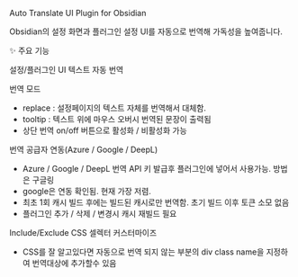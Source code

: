 Auto Translate UI Plugin for Obsidian



Obsidian의 설정 화면과 플러그인 설정 UI를 자동으로 번역해 가독성을 높여줍니다.



✨ 주요 기능



설정/플러그인 UI 텍스트 자동 번역



번역 모드

* replace : 설정페이지의 텍스트 자체를 번역해서 대체함.
* tooltip : 텍스트 위에 마우스 오버시 번역된 문장이 출력됨
* 상단 번역 on/off 버튼으로 활성화 / 비활성화 가능



번역 공급자 연동(Azure / Google / DeepL) 

* Azure / Google / DeepL 번역 API 키 발급후 플러그인에 넣어서 사용가능. 방법은 구글링
* google은 연동 확인됨. 현재 가장 저렴.
* 최초 1회 캐시 빌드 후에는 빌드된 캐시로만 번역함. 초기 빌드 이후 토큰 소모 없음
* 플러그인 추가 / 삭제 / 변경시 캐시 재빌드 필요



Include/Exclude CSS 셀렉터 커스터마이즈

* CSS를 잘 알고있다면 자동으로 번역 되지 않는 부분의 div class name을 지정하여 번역대상에 추가할수 있음



